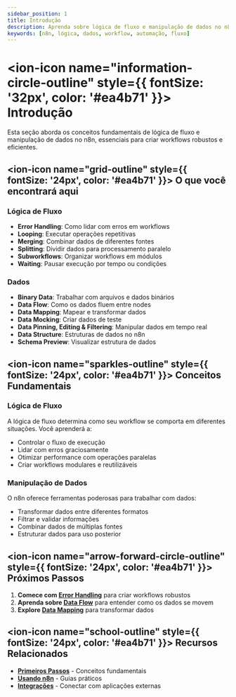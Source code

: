 ```yaml
---
sidebar_position: 1
title: Introdução
description: Aprenda sobre lógica de fluxo e manipulação de dados no n8n
keywords: [n8n, lógica, dados, workflow, automação, fluxo]
---
```


# <ion-icon name="information-circle-outline" style={{ fontSize: '32px', color: '#ea4b71' }}></ion-icon> Introdução

Esta seção aborda os conceitos fundamentais de lógica de fluxo e manipulação de dados no n8n, essenciais para criar workflows robustos e eficientes.

## <ion-icon name="grid-outline" style={{ fontSize: '24px', color: '#ea4b71' }}></ion-icon> O que você encontrará aqui

### Lógica de Fluxo
- **Error Handling**: Como lidar com erros em workflows
- **Looping**: Executar operações repetitivas
- **Merging**: Combinar dados de diferentes fontes
- **Splitting**: Dividir dados para processamento paralelo
- **Subworkflows**: Organizar workflows em módulos
- **Waiting**: Pausar execução por tempo ou condições

### Dados
- **Binary Data**: Trabalhar com arquivos e dados binários
- **Data Flow**: Como os dados fluem entre nodes
- **Data Mapping**: Mapear e transformar dados
- **Data Mocking**: Criar dados de teste
- **Data Pinning, Editing & Filtering**: Manipular dados em tempo real
- **Data Structure**: Estruturas de dados no n8n
- **Schema Preview**: Visualizar estrutura de dados

## <ion-icon name="sparkles-outline" style={{ fontSize: '24px', color: '#ea4b71' }}></ion-icon> Conceitos Fundamentais

### Lógica de Fluxo
A lógica de fluxo determina como seu workflow se comporta em diferentes situações. Você aprenderá a:
- Controlar o fluxo de execução
- Lidar com erros graciosamente
- Otimizar performance com operações paralelas
- Criar workflows modulares e reutilizáveis

### Manipulação de Dados
O n8n oferece ferramentas poderosas para trabalhar com dados:
- Transformar dados entre diferentes formatos
- Filtrar e validar informações
- Combinar dados de múltiplas fontes
- Estruturar dados para uso posterior

## <ion-icon name="arrow-forward-circle-outline" style={{ fontSize: '24px', color: '#ea4b71' }}></ion-icon> Próximos Passos

1. **Comece com [Error Handling](./01-flow-logic/error-handling)** para criar workflows robustos
2. **Aprenda sobre [Data Flow](./data/data-flow)** para entender como os dados se movem
3. **Explore [Data Mapping](./data/data-mapping)** para transformar dados

## <ion-icon name="school-outline" style={{ fontSize: '24px', color: '#ea4b71' }}></ion-icon> Recursos Relacionados

- **[Primeiros Passos](../primeiros-passos/instalacao)** - Conceitos fundamentais
- **[Usando n8n](../usando-n8n)** - Guias práticos
- **[Integrações](../integracoes)** - Conectar com aplicações externas 
